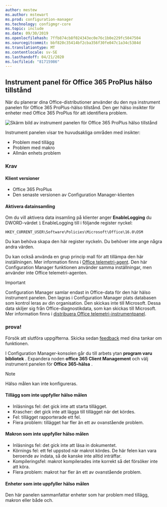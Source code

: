```yaml
---
author: mestew
ms.author: mstewart
ms.prod: configuration-manager
ms.technology: configmgr-core
ms.topic: include
ms.date: 09/30/2019
ms.openlocfilehash: 7ffb874cb8f024343ec0e76c1b0e229fc5047504
ms.sourcegitcommit: bbf820c35414bf2cba356f30fe047c1a34c5384d
ms.translationtype: MT
ms.contentlocale: sv-SE
ms.lasthandoff: 04/21/2020
ms.locfileid: "81715986"
---
```

## <a name="office-365-proplus-health-dashboard"></a><a name="bkmk_o365health"></a>Instrument panel för Office 365 ProPlus hälso tillstånd

<!--4488301-->

När du planerar dina Office-distributioner använder du den nya instrument panelen för Office 365 ProPlus-hälso tillstånd. Den ger hälso insikter för enheter med Office 365 ProPlus för att identifiera problem.

![Skärm bild av instrument panelen för Office 365 ProPlus hälso tillstånd](../../media/4488301-o365-health.png)

Instrument panelen visar tre huvudsakliga områden med insikter:

- Problem med tillägg
- Problem med makro
- Allmän enhets problem

### <a name="prerequisites"></a>Krav

#### <a name="client-versions"></a>Klient versioner

- Office 365 ProPlus
- Den senaste versionen av Configuration Manager-klienten

#### <a name="enable-data-collection"></a>Aktivera datainsamling

Om du vill aktivera data insamling på klienter anger **EnableLogging** du DWORD-värdet `1` EnableLogging till i följande register nyckel:

`HKEY_CURRENT_USER\Software\Policies\Microsoft\Office\16.0\OSM`

Du kan behöva skapa den här register nyckeln. Du behöver inte ange några andra värden.

Du kan också använda en grup princip mall för att tillämpa den här inställningen. Mer information finns i [Office telemetri-agent](https://docs.microsoft.com/deployoffice/compat/deploy-telemetry-dashboard#office-telemetry-agent). Den här Configuration Manager funktionen använder samma inställningar, men använder inte Office telemetri-agenten.

> [!IMPORTANT]
> Configuration Manager samlar endast in Office-data för den här hälso instrument panelen. Den lagras i Configuration Manager plats databasen som kontrol leras av din organisation. Den skickas inte till Microsoft. Dessa data skiljer sig från Office-diagnostikdata, som kan skickas till Microsoft. Mer information finns i [distribuera Office telemetri-instrumentpanel](https://docs.microsoft.com/deployoffice/compat/deploy-telemetry-dashboard).

### <a name="try-it-out"></a>prova!

Försök att slutföra uppgifterna. Skicka sedan [feedback](../../../../understand/find-help.md#product-feedback) med dina tankar om funktionen.

I Configuration Manager-konsolen går du till arbets ytan **program varu bibliotek** . Expandera noden **office 365 Client Management** och välj instrument panelen för **Office 365-hälsa** .

> [!NOTE]
> Hälso målen kan inte konfigureras.

#### <a name="add-ins-not-meeting-health-goals"></a>Tillägg som inte uppfyller hälso målen

- Inläsnings fel: det gick inte att starta tillägget.
- Krascher: det gick inte att lägga till tillägget när det kördes.
- Fel: tillägget rapporterade ett fel.
- Flera problem: tillägget har fler än ett av ovanstående problem.

#### <a name="macros-not-meeting-health-goals"></a>Makron som inte uppfyller hälso målen

- Inläsnings fel: det gick inte att läsa in dokumentet.
- Körnings fel: ett fel uppstod när makrot kördes. De här felen kan vara beroende av indata, så de kanske inte alltid inträffar.
- Kompileringsfel: makrot kompilerades inte korrekt så det försöker inte att köra.
- Flera problem: makrot har fler än ett av ovanstående problem.

#### <a name="devices-not-meeting-health-goals"></a>Enheter som inte uppfyller hälso målen

Den här panelen sammanfattar enheter som har problem med tillägg, makron eller både och.
